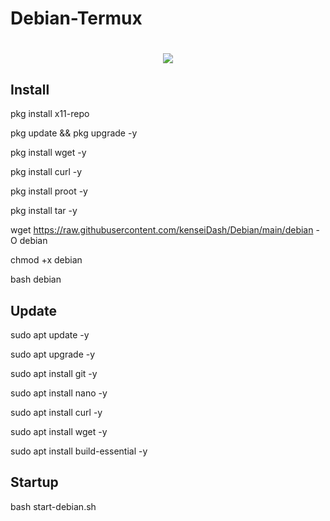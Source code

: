 # Debian-Termux
<h1 align="center">
    <img src="https://i.ibb.co/dbSgPrb/Deb-1.png">
</h1>


## Install

pkg install x11-repo

pkg update && pkg upgrade -y

pkg install wget -y

pkg install curl -y

pkg install proot -y

pkg install tar -y

wget https://raw.githubusercontent.com/kenseiDash/Debian/main/debian -O debian
 
 chmod +x debian
 
 bash debian


## Update

sudo apt update -y

sudo apt upgrade -y

sudo apt install git -y

sudo apt install nano -y

sudo apt install curl -y

sudo apt install wget -y

sudo apt install build-essential -y


## Startup

bash start-debian.sh
